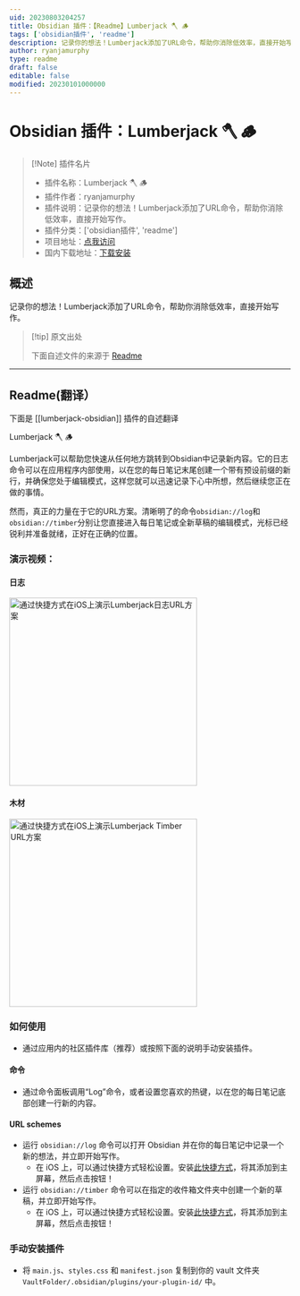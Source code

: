 ```yaml
---
uid: 20230803204257
title: Obsidian 插件：【Readme】Lumberjack 🪓 🪵
tags: ['obsidian插件', 'readme']
description: 记录你的想法！Lumberjack添加了URL命令，帮助你消除低效率，直接开始写作。
author: ryanjamurphy
type: readme
draft: false
editable: false
modified: 20230101000000
---
```


# Obsidian 插件：Lumberjack 🪓 🪵

> [!Note] 插件名片
> - 插件名称：Lumberjack 🪓 🪵
> - 插件作者：ryanjamurphy
> - 插件说明：记录你的想法！Lumberjack添加了URL命令，帮助你消除低效率，直接开始写作。
> - 插件分类：['obsidian插件', 'readme']
> - 项目地址：[点我访问](https://github.com/ryanjamurphy/lumberjack-obsidian)
> - 国内下载地址：[下载安装](https://pkmer.cn/products/plugin/pluginMarket/?lumberjack-obsidian)

## 概述

记录你的想法！Lumberjack添加了URL命令，帮助你消除低效率，直接开始写作。



> [!tip] 原文出处
> 
>下面自述文件的来源于 [Readme](https://ghproxy.net/https://raw.githubusercontent.com/ryanjamurphy/lumberjack-obsidian/master/README.md)
> 

---

## Readme(翻译）

下面是 [[lumberjack-obsidian]] 插件的自述翻译


Lumberjack 🪓 🪵

Lumberjack可以帮助您快速从任何地方跳转到Obsidian中记录新内容。它的日志命令可以在应用程序内部使用，以在您的每日笔记末尾创建一个带有预设前缀的新行，并确保您处于编辑模式，这样您就可以迅速记录下心中所想，然后继续您正在做的事情。

然而，真正的力量在于它的URL方案。清晰明了的命令`obsidian://log`和`obsidian://timber`分别让您直接进入每日笔记或全新草稿的编辑模式，光标已经锐利并准备就绪，正好在正确的位置。

### 演示视频：

#### 日志
<img src="https://user-images.githubusercontent.com/3618647/136626863-e4bb5fd0-e6d8-4341-aee4-d2a6359cc912.MP4" style="width: 24em;" alt="通过快捷方式在iOS上演示Lumberjack日志URL方案">

#### 木材
<img src="https://user-images.githubusercontent.com/3618647/136626936-cafb5e96-0363-47b2-8509-b7b18cdbe158.MP4" style="width: 24em;" alt="通过快捷方式在iOS上演示Lumberjack Timber URL方案">

### 如何使用

- 通过应用内的社区插件库（推荐）或按照下面的说明手动安装插件。

#### 命令

- 通过命令面板调用“Log”命令，或者设置您喜欢的热键，以在您的每日笔记底部创建一行新的内容。

#### URL schemes

- 运行 `obsidian://log` 命令可以打开 Obsidian 并在你的每日笔记中记录一个新的想法，并立即开始写作。
  - 在 iOS 上，可以通过快捷方式轻松设置。安装[此快捷方式](https://www.icloud.com/shortcuts/1efa6b9ee42242bd906884d3d8a52b92)，将其添加到主屏幕，然后点击按钮！
- 运行 `obsidian://timber` 命令可以在指定的收件箱文件夹中创建一个新的草稿，并立即开始写作。
  - 在 iOS 上，可以通过快捷方式轻松设置。安装[此快捷方式](https://www.icloud.com/shortcuts/6594b965deab401e814aeeeb593b551d)，将其添加到主屏幕，然后点击按钮！

### 手动安装插件

- 将 `main.js`、`styles.css` 和 `manifest.json` 复制到你的 vault 文件夹 `VaultFolder/.obsidian/plugins/your-plugin-id/` 中。



